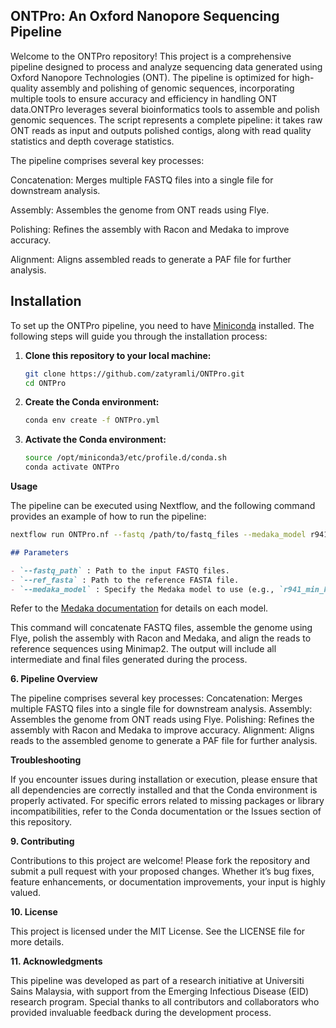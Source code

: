 ## ONTPro: An Oxford Nanopore Sequencing Pipeline

Welcome to the ONTPro repository! This project is a comprehensive pipeline designed to process and analyze sequencing data generated using Oxford Nanopore Technologies (ONT). The pipeline is optimized for high-quality assembly and polishing of genomic sequences, incorporating multiple tools to ensure accuracy and efficiency in handling ONT data.ONTPro leverages several bioinformatics tools to assemble and polish genomic sequences. The script represents a complete pipeline: it takes raw ONT reads as input and outputs polished contigs, along with read quality statistics and depth coverage statistics.

The pipeline comprises several key processes:

Concatenation: Merges multiple FASTQ files into a single file for downstream analysis.

Assembly: Assembles the genome from ONT reads using Flye.

Polishing: Refines the assembly with Racon and Medaka to improve accuracy.

Alignment: Aligns assembled reads to generate a PAF file for further analysis.

## Installation

To set up the ONTPro pipeline, you need to have [Miniconda](https://docs.anaconda.com/miniconda/miniconda-install/) installed. The following steps will guide you through the installation process:

1. **Clone this repository to your local machine:**

    ```bash
    git clone https://github.com/zatyramli/ONTPro.git
    cd ONTPro
    ```

2. **Create the Conda environment:**

    ```bash
    conda env create -f ONTPro.yml
    ```

3. **Activate the Conda environment:**

    ```bash
    source /opt/miniconda3/etc/profile.d/conda.sh
    conda activate ONTPro
    ```


**Usage**

The pipeline can be executed using Nextflow, and the following command provides an example of how to run the pipeline:
```bash
nextflow run ONTPro.nf --fastq /path/to/fastq_files --medaka_model r941_min_high_g360 --references /path/to/reference_directory --outdir /path/to/output_directory
```

```markdown
## Parameters

- `--fastq_path` : Path to the input FASTQ files.
- `--ref_fasta` : Path to the reference FASTA file.
- `--medaka_model` : Specify the Medaka model to use (e.g., `r941_min_high_g360`).
```

Refer to the [Medaka documentation](https://github.com/nanoporetech/medaka) for details on each model.

This command will concatenate FASTQ files, assemble the genome using Flye, polish the assembly with Racon and Medaka, and align the reads to reference sequences using Minimap2. The output will include all intermediate and final files generated during the process.

**6. Pipeline Overview**

The pipeline comprises several key processes:
Concatenation: Merges multiple FASTQ files into a single file for downstream analysis.
Assembly: Assembles the genome from ONT reads using Flye.
Polishing: Refines the assembly with Racon and Medaka to improve accuracy.
Alignment: Aligns reads to the assembled genome to generate a PAF file for further analysis.

**Troubleshooting**

If you encounter issues during installation or execution, please ensure that all dependencies are correctly installed and that the Conda environment is properly activated. For specific errors related to missing packages or library incompatibilities, refer to the Conda documentation or the Issues section of this repository.

**9. Contributing**

Contributions to this project are welcome! Please fork the repository and submit a pull request with your proposed changes. Whether it’s bug fixes, feature enhancements, or documentation improvements, your input is highly valued.

**10. License**

This project is licensed under the MIT License. See the LICENSE file for more details.

**11. Acknowledgments**

This pipeline was developed as part of a research initiative at Universiti Sains Malaysia, with support from the Emerging Infectious Disease (EID) research program. Special thanks to all contributors and collaborators who provided invaluable feedback during the development process.


